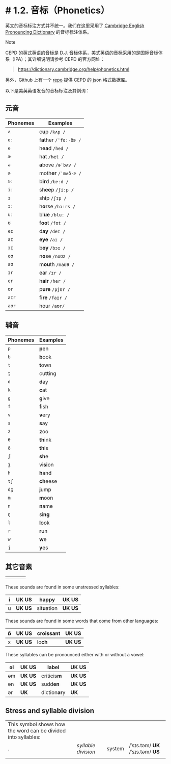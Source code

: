 # # 1.2. 音标（Phonetics）

英文的音标标注方式并不统一。我们在这里采用了 [Cambridge English Pronouncing Dictionary](https://dictionary.cambridge.org/pronunciation/) 的音标标注体系。

> [!Note]
>
> CEPD 的英式英语的音标是 D.J. 音标体系，美式英语的音标采用的是国际音标体系（IPA）；其详细说明请参考 CEPD 的官方网址：
>
> > https://dictionary.cambridge.org/help/phonetics.html
>
> 另外，Github 上有一个 [repo](https://github.com/zelic91/camdict) 提供 CEPD 的 json 格式数据库。

以下是美英英语发音的音标标注及其例词：

## 元音

| Phonemes | Examples                                                                                                                                                                        |
| -------- | ------------------------------------------------------------------------------------------------------------------------------------------------------------------------------- |
| `ʌ`      | c**u**p `/kʌp /` <span class="speak-word-inline" data-audio-us-male="/audios/us/cup-en-us-male.mp3" data-audio-us-female="/audios/us/cup-en-us-female.mp3"></span>              |
| `ɑː`     | f**a**ther `/ˈfɑː·ðɚ /` <span class="speak-word-inline" data-audio-us-male="/audios/us/father-en-us-male.mp3" data-audio-us-female="/audios/us/father-en-us-female.mp3"></span> |
| `e`      | h**ea**d `/hed /` <span class="speak-word-inline" data-audio-us-male="/audios/us/head-en-us-male.mp3" data-audio-us-female="/audios/us/head-en-us-female.mp3"></span>           |
| `æ`      | h**a**t `/hæt /` <span class="speak-word-inline" data-audio-us-male="/audios/us/hat-en-us-male.mp3" data-audio-us-female="/audios/us/hat-en-us-female.mp3"></span>              |
| `ə`      | **a**bove `/əˈbʌv /` <span class="speak-word-inline" data-audio-us-male="/audios/us/above-en-us-male.mp3" data-audio-us-female="/audios/us/above-en-us-female.mp3"></span>      |
| `ɚ`      | moth**er** `/ˈmʌð·ɚ /` <span class="speak-word-inline" data-audio-us-male="/audios/us/mother-en-us-male.mp3" data-audio-us-female="/audios/us/mother-en-us-female.mp3"></span>  |
| `ɝː`     | b**ir**d `/bɝːd /` <span class="speak-word-inline" data-audio-us-male="/audios/us/bird-en-us-male.mp3" data-audio-us-female="/audios/us/bird-en-us-female.mp3"></span>          |
| `iː`     | sh**ee**p `/ʃiːp /` <span class="speak-word-inline" data-audio-us-male="/audios/us/sheep-en-us-male.mp3" data-audio-us-female="/audios/us/sheep-en-us-female.mp3"></span>       |
| `ɪ`      | sh**i**p `/ʃɪp /` <span class="speak-word-inline" data-audio-us-male="/audios/us/ship-en-us-male.mp3" data-audio-us-female="/audios/us/ship-en-us-female.mp3"></span>           |
| `ɔː`     | h**or**se `/hɔːrs /` <span class="speak-word-inline" data-audio-us-male="/audios/us/horse-en-us-male.mp3" data-audio-us-female="/audios/us/horse-en-us-female.mp3"></span>      |
| `uː`     | bl**ue** `/bluː /` <span class="speak-word-inline" data-audio-us-male="/audios/us/blue-en-us-male.mp3" data-audio-us-female="/audios/us/blue-en-us-female.mp3"></span>          |
| `ʊ`      | f**oo**t `/fʊt /` <span class="speak-word-inline" data-audio-us-male="/audios/us/foot-en-us-male.mp3" data-audio-us-female="/audios/us/foot-en-us-female.mp3"></span>           |
| `eɪ`     | d**ay** `/deɪ /` <span class="speak-word-inline" data-audio-us-male="/audios/us/day-en-us-male.mp3" data-audio-us-female="/audios/us/day-en-us-female.mp3"></span>              |
| `aɪ`     | **eye** `/aɪ /` <span class="speak-word-inline" data-audio-us-male="/audios/us/eye-en-us-male.mp3" data-audio-us-female="/audios/us/eye-en-us-female.mp3"></span>               |
| `ɔɪ`     | b**oy** `/bɔɪ /` <span class="speak-word-inline" data-audio-us-male="/audios/us/boy-en-us-male.mp3" data-audio-us-female="/audios/us/boy-en-us-female.mp3"></span>              |
| `oʊ`     | n**o**se `/noʊz /` <span class="speak-word-inline" data-audio-us-male="/audios/us/nose-en-us-male.mp3" data-audio-us-female="/audios/us/nose-en-us-female.mp3"></span>          |
| `aʊ`     | m**ou**th `/maʊθ /` <span class="speak-word-inline" data-audio-us-male="/audios/us/mouth-en-us-male.mp3" data-audio-us-female="/audios/us/mouth-en-us-female.mp3"></span>       |
| `ɪr`     | ear `/ɪr /` <span class="speak-word-inline" data-audio-us-male="/audios/us/ear-en-us-male.mp3" data-audio-us-female="/audios/us/ear-en-us-female.mp3"></span>                   |
| `er`     | h**air** `/her /` <span class="speak-word-inline" data-audio-us-male="/audios/us/hair-en-us-male.mp3" data-audio-us-female="/audios/us/hair-en-us-female.mp3"></span>           |
| `ʊr`     | p**ure** `/pjʊr /` <span class="speak-word-inline" data-audio-us-male="/audios/us/pure-en-us-male.mp3" data-audio-us-female="/audios/us/pure-en-us-female.mp3"></span>          |
| `aɪr`    | f**ire** `/faɪr /` <span class="speak-word-inline" data-audio-us-male="/audios/us/fire-en-us-male.mp3" data-audio-us-female="/audios/us/fire-en-us-female.mp3"></span>          |
| `aʊr`    | hour `/aʊr/` <span class="speak-word-inline" data-audio-us-male="/audios/us/hour-en-us-male.mp3" data-audio-us-female="/audios/us/hour-en-us-female.mp3"></span>                |

## 辅音

| Phonemes | Examples    |
| -------- | ----------- |
| `p`      | **p**en     |
| `b`      | **b**ook    |
| `t`      | **t**own    |
| `t̬`      | cu**tt**ing |
| `d`      | **d**ay     |
| `k`      | **c**at     |
| `g`      | **g**ive    |
| `f`      | **f**ish    |
| `v`      | **v**ery    |
| `s`      | **s**ay     |
| `z`      | **z**oo     |
| `θ`      | **th**ink   |
| `ð`      | **th**is    |
| `ʃ`      | **sh**e     |
| `ʒ`      | vi**si**on  |
| `h`      | **h**and    |
| `tʃ`     | **ch**eese  |
| `dʒ`     | **j**ump    |
| `m`      | **m**oon    |
| `n`      | **n**ame    |
| `ŋ`      | si**ng**    |
| `l`      | **l**ook    |
| `r`      | **r**un     |
| `w`      | **w**e      |
| `j`      | **y**es     |

## 其它音素

|     |     |     |     |
| --- | --- | --- | --- |
|     |     |     |     |

These sounds are found in some unstressed syllables:

| i   | **UK**  **US** | happ**y**     | **UK**  **US** |
| --- | -------------- | ------------- | -------------- |
| u   | **UK**  **US** | sit**u**ation | **UK**  **US** |

These sounds are found in some words that come from other languages:

| ɒ̃   | **UK**  **US** | croiss**ant** | **UK**  **US** |
| --- | -------------- | ------------- | -------------- |
| x   | **UK**  **US** | lo**ch**      | **UK**  **US** |

These syllables can be pronounced either with or without a vowel:

| əl  | **UK**  **US** | lab**el**      | **UK**  **US** |
| --- | -------------- | -------------- | -------------- |
| əm  | **UK**  **US** | criticis**m**  | **UK**  **US** |
| ən  | **UK**  **US** | sudd**en**     | **UK**  **US** |
| ər  | **UK**         | diction**ar**y | **UK**         |

## Stress and syllable division

|                                                               |                     |        |                                      |
| ------------------------------------------------------------- | ------------------- | ------ | ------------------------------------ |
| This symbol shows how the word can be divided into syllables: |                     |        |                                      |
| .                                                             | *syllable division* | system | /ˈsɪs.təm/ **UK**  /ˈsɪs.təm/ **US** |
|                                                               |                     |        |                                      |